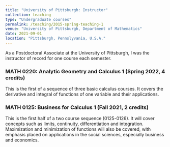 ```yaml
---
title: "University of Pittsburgh: Instructor"
collection: teaching
type: "Undergraduate courses"
permalink: /teaching/2015-spring-teaching-1
venue: "University of Pittsburgh, Department of Mathematics"
date: 2021-09-01
location: "Pittsburgh, Pennslyvania, U.S.A."
---
```


As a Postdoctoral Associate at the University of Pittsburgh, I was the instructor of record for one course each semester.

### MATH 0220: Analytic Geometry and Calculus 1 (Spring 2022, 4 credits)
This is the first of a sequence of three basic calculus courses. It covers the derivative and integral of functions of one variable and their applications.

### MATH 0125: Business for Calculus 1 (Fall 2021, 2 credits)
This is the first half of a two course sequence (0125-0126). It will cover concepts such as limits, continuity, differentiation and integration. Maximization and minimization of functions will also be covered, with emphasis placed on applications in the social sciences, especially business and economics.
